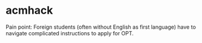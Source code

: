 acmhack
=======

Pain point: Foreign students (often without English as first language) have to navigate complicated instructions to apply for OPT.
